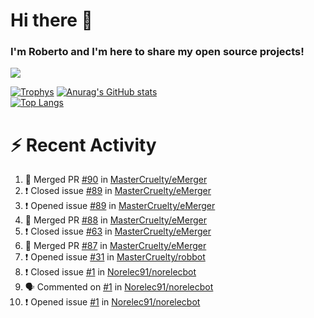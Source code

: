 # Hi there 👋
### I'm Roberto and I'm here to share my open source projects!

<img src="https://komarev.com/ghpvc/?username=mastercruelty&label=Profile views&color=0e75b6"><br>

[![Trophys](https://github-profile-trophy.vercel.app/?username=mastercruelty)](https://github.com/ryo-ma/github-profile-trophy)
[![Anurag's GitHub stats](https://github-readme-stats.vercel.app/api?username=mastercruelty&show_icons=true&theme=tokyonight)](https://github.com/anuraghazra/github-readme-stats)<br>
[![Top Langs](https://github-readme-stats.vercel.app/api/top-langs/?username=mastercruelty&exclude_repo=Alarm-project&layout=compact&theme=tokyonight)](https://github.com/anuraghazra/github-readme-stats)

# :zap: Recent Activity
<!--START_SECTION:activity-->
1. 🎉 Merged PR [#90](https://github.com/MasterCruelty/eMerger/pull/90) in [MasterCruelty/eMerger](https://github.com/MasterCruelty/eMerger)
2. ❗️ Closed issue [#89](https://github.com/MasterCruelty/eMerger/issues/89) in [MasterCruelty/eMerger](https://github.com/MasterCruelty/eMerger)
3. ❗️ Opened issue [#89](https://github.com/MasterCruelty/eMerger/issues/89) in [MasterCruelty/eMerger](https://github.com/MasterCruelty/eMerger)
4. 🎉 Merged PR [#88](https://github.com/MasterCruelty/eMerger/pull/88) in [MasterCruelty/eMerger](https://github.com/MasterCruelty/eMerger)
5. ❗️ Closed issue [#63](https://github.com/MasterCruelty/eMerger/issues/63) in [MasterCruelty/eMerger](https://github.com/MasterCruelty/eMerger)
6. 🎉 Merged PR [#87](https://github.com/MasterCruelty/eMerger/pull/87) in [MasterCruelty/eMerger](https://github.com/MasterCruelty/eMerger)
7. ❗️ Opened issue [#31](https://github.com/MasterCruelty/robbot/issues/31) in [MasterCruelty/robbot](https://github.com/MasterCruelty/robbot)
8. ❗️ Closed issue [#1](https://github.com/Norelec91/norelecbot/issues/1) in [Norelec91/norelecbot](https://github.com/Norelec91/norelecbot)
9. 🗣 Commented on [#1](https://github.com/Norelec91/norelecbot/issues/1) in [Norelec91/norelecbot](https://github.com/Norelec91/norelecbot)
10. ❗️ Opened issue [#1](https://github.com/Norelec91/norelecbot/issues/1) in [Norelec91/norelecbot](https://github.com/Norelec91/norelecbot)
<!--END_SECTION:activity-->
